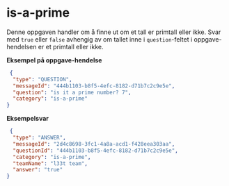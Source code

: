 # is-a-prime

Denne oppgaven handler om å finne ut om et tall er primtall eller ikke. Svar med `true` eller `false` avhengig av om
tallet inne i `question`-feltet i oppgave-hendelsen er et primtall eller ikke.

**Eksempel på oppgave-hendelse**

```json
 {
  "type": "QUESTION",
  "messageId": "444b1103-b8f5-4efc-8182-d71b7c2c9e5e",
  "question": "is it a prime number? 7",
  "category": "is-a-prime"
}
```

**Eksempelsvar**

```json
 {
  "type": "ANSWER",
  "messageId": "2d4c8698-3fc1-4a8a-acd1-f428eea303aa",
  "questionId": "444b1103-b8f5-4efc-8182-d71b7c2c9e5e",
  "category": "is-a-prime",
  "teamName": "l33t team",
  "answer": "true"
}
```
